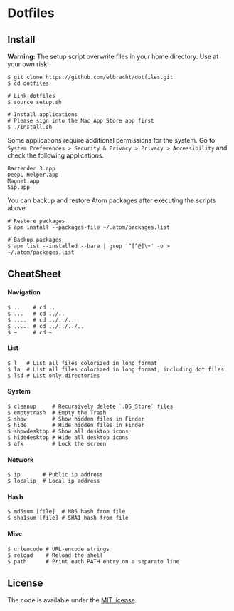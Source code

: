 # Dotfiles

## Install

**Warning:** The setup script overwrite files in your home directory. Use at your own risk!

```
$ git clone https://github.com/elbracht/dotfiles.git
$ cd dotfiles

# Link dotfiles
$ source setup.sh

# Install applications
# Please sign into the Mac App Store app first
$ ./install.sh
```

Some applications require additional permissions for the system. Go to `System Preferences > Security & Privacy > Privacy > Accessibility` and check the following applications.

```
Bartender 3.app
DeepL Helper.app
Magnet.app
Sip.app
```

You can backup and restore Atom packages after executing the scripts above.

```
# Restore packages
$ apm install --packages-file ~/.atom/packages.list

# Backup packages
$ apm list --installed --bare | grep '^[^@]\+' -o > ~/.atom/packages.list
```

## CheatSheet

#### Navigation

```
$ ..    # cd ..
$ ...   # cd ../..
$ ....  # cd ../../..
$ ..... # cd ../../../..
$ ~     # cd ~
```

#### List

```
$ l   # List all files colorized in long format
$ la  # List all files colorized in long format, including dot files
$ lsd # List only directories
```

#### System

```
$ cleanup     # Recursively delete `.DS_Store` files
$ emptytrash  # Empty the Trash
$ show        # Show hidden files in Finder
$ hide        # Hide hidden files in Finder
$ showdesktop # Show all desktop icons
$ hidedesktop # Hide all desktop icons
$ afk         # Lock the screen
```

#### Network

```
$ ip       # Public ip address
$ localip  # Local ip address
```

#### Hash

```
$ md5sum [file]  # MD5 hash from file
$ sha1sum [file] # SHA1 hash from file
```

#### Misc

```
$ urlencode # URL-encode strings
$ reload    # Reload the shell
$ path      # Print each PATH entry on a separate line
```

## License

The code is available under the [MIT license](LICENSE).
